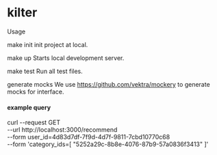 # kilter

Usage

make init
init project at local.

make up
Starts local development server.

make test
Run all test files.

generate mocks
We use https://github.com/vektra/mockery to generate mocks for interface.
#### example query

curl --request GET \
  --url http://localhost:3000/recommend \
  --form user_id=4d83d7df-7f9d-4d7f-9811-7cbd10770c68 \
  --form 'category_ids=[
"5252a29c-8b8e-4076-87b9-57a0836f3413"
]'


